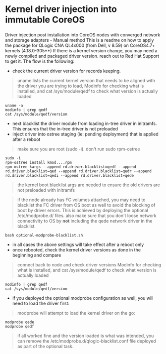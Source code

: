 # Kernel driver injection into immutable CoreOS
###
Driver injection post installation into CoreOS nodes with converged network and storage adapters - Manual method
This is a readme on how to apply the package for QLogic CNA QL4x000 (from Dell, v 8.59) on CoreOS4.7+ kernels (4.18.0-305**)
If there is a kernel version change, you may need a newly compiled and packaged driver version. reach out to Red Hat Support to get it.
The flow is the following:
- check the current driver version for records keeping. 
> uname lists the current kernel version that needs to be aligned with the driver you are trying to load, Modinfo for checking what is installed, and cat /sys/module/qedf to check what version is actually loaded

    uname -a 
    modinfo | grep qedf
    cat /sys/module/qedf/version
    
- next blacklist the driver module from loading in-tree driver in initramfs. This ensures that the in-tree driver is not preloaded
- inject driver into ostree staging (ie: pending deployment) that is applied after a reboot
> make sure you are root (sudo -i).  don't run sudo rpm-ostree

    sudo -i
    rpm-ostree install kmod....rpm
    rpm-ostree kargs --append rd.driver.blacklist=qedf --append rd.driver.blacklist=qed --append rd.driver.blacklist=qedr --append rd.driver.blacklist=qedi --append rd.driver.blacklist=qede
    
> the kernel boot blacklist args are needed to ensure the old drivers are not preloaded with initramfs

> if the node already has FC volumes attached, you may need to blacklist the FC driver from OS boot as well to avoid the blocking of boot by driver errors.  This is achieved by deploying the optional /etc/modprobe.d/  files.
> also make sure that you don't loose network connectivity to OS by **not** including the qede network driver in the blacklist.

    bash optional-modprobe-blacklist.sh
  - in all cases the above settings will take effect after a reboot only
  - once rebooted, check the kernel driver versions as done in the beginning and compare
  > connect back to node and check driver versions
  > Modinfo for checking what is installed, and cat /sys/module/qedf to check what version is actually loaded
  
    modinfo | grep qedf
    cat /sys/module/qedf/version
  - if you deployed the optional modprobe configuration as well, you will need to load the driver first:    
  > modprobe will attempt to load the kernel driver on the go:
    
    modprobe qede
    modprobe qedf
  > if all worked fine and the version loaded is what was intended, you can remove the /etc/modprobe.d/qlogic-blacklist.conf file deployed as part of the optional task.
